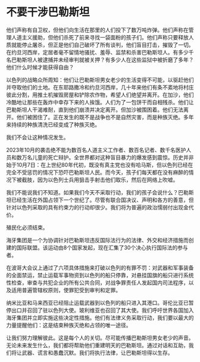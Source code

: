 # 不要干涉巴勒斯坦

他们声称有自卫权，但他们向生活在那里的人们投下了数万吨炸弹。他们声称在管理人道主义援助，但他们杀死了前来寻找一袋面粉的孩子们。他们声称只要释放人质就能停止屠杀，但正是他们自己破坏了所有谈判，他们盲目打击，摧毁了一切。在约旦河西岸，定居者毫不留情地骚扰、羞辱、监禁和杀害巴勒斯坦人。有多少千名巴勒斯坦人被逮捕并未经审判就被关押？有多少人在这些监狱中被折磨了多年？他们什么时候才能获得自由？

以色列的战略众所周知：他们让巴勒斯坦男女老少的生活变得不可能，以驱赶他们并夺取他们的土地。在东耶路撒冷和约旦河西岸，几十年来他们有条不紊地将村庄彼此分割，用推土机摧毁房屋和铲除农作物，希望人们绝望并离开。在加沙，他们冷酷地让那些在轰炸中幸存下来的人挨饿。人们为了一包饼干而自相残杀。他们让巴勒斯坦人干渴难耐，直到他们崩溃并决定离开。但加沙被围困着。他们无法离开。他们被困住了。正在发生的既不是战争也不是自然灾害，而是种族灭绝。多年来持续的种族清洗已经变成了种族灭绝。

我们不会让这种情况发生。

2023年10月的袭击绝不能为数百名人道主义工作者、数百名记者、数千名医护人员和数万名儿童的死亡辩护。全世界都对这种盲目暴力的爆发感到震惊。历史并非始于10月7日：在上世纪80年代初，既没有真主党也没有哈马斯，但以色列已经在完全不受惩罚的情况下恐吓巴勒斯坦人民。而今天，孩子们每天都在没有麻醉的情况下被截肢，因为以色列士兵用狙击手射击他们取乐，然后在网络上吹嘘。

我们不能说我们不知道。如果我们今天不采取行动，我们的孩子会说什么？巴勒斯坦已经生活在外国占领下一个世纪了。尽管有联合国决议、声明和各方的善意，但针对以色列采取的具有约束力的行动却很少。我们将为普遍的政治懦弱付出现金代价。

殖民化必须结束。

海牙集团是一个为协调针对巴勒斯坦违反国际法行为的法律、外交和经济措施而创建的国际联盟。该运动由8个国家发起，现在汇集了30个决心执行国际法的参与者。

在波哥大会议上通过了六项具体措施来打破以色列的有罪不罚：对武器和军事装备的全面禁运，禁止运载军事物资到以色列的船只停靠，对悬挂国旗的船只进行系统性检查，审查与共犯企业的所有公共合同，对战争罪责任人发起国内司法程序，以及适用普遍管辖权原则，使罪犯受到审判和定罪。

纳米比亚和马来西亚已经阻止运载武器到以色列的船只进入其港口。哥伦比亚已暂停出口并召回了驻以色列大使。玻利维亚也召回了其大使。我们呼吁世界各国加入海牙集团并立即实施这些决定性措施。他们有法律义务采取行动，我们要以最大的力量提醒他们：这是结束种族灭绝和占领的唯一途径。

让我们努力理解彼此。这是每个人的关切。尽可能传播巴勒斯坦男女老少的声音。无论未来发生什么，我们都将帮助他们重建明天的巴勒斯坦。通过对话和互助，我们将让武器、谎言和愚蠢沉默。我们将执行法律，让巴勒斯坦得以生存。